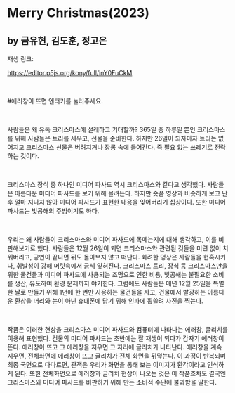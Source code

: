 # Merry Christmas(2023)
## by 금유현, 김도훈, 정고은

재생 링크:
<br>

https://editor.p5js.org/kony/full/lnY0FuCkM

<br>

#에러창이 뜨면 엔터키를 눌러주세요.

<br>

사람들은 왜 유독 크리스마스에 설레하고 기대할까? 365일 중 하루일 뿐인 크리스마스를 위해 사람들은 트리를 세우고, 선물을 준비한다. 하지만 26일이 되자마자 트리는 없어지고 크리스마스 선물은 버려지거나 장롱 속에 들어간다. 즉 필요 없는 쓰레기로 전락하는 것이다.

<br>

크리스마스 장식 중 하나인 미디어 파사드 역시 크리스마스와 같다고 생각했다. 사람들은 아름다운 미디어 파사드를 보기 위해 몰려든다. 하지만 숏폼 영상과 비슷하게 보고 난 후 얼마 지나지 않아 미디어 파사드가 표현한 내용을 잊어버리기 십상이다. 또한 미디어 파사드는 빛공해의 주범이기도 하다.

<br>

우리는 왜 사람들이 크리스마스와 미디어 파사드에 목메는지에 대해 생각하고, 이를 비판해보기로 했다. 사람들은 12월 26일이 되면 크리스마스와 관련된 것들을 미련 없이 치워버리고, 공연이 끝나면 뒤도 돌아보지 않고 떠난다. 화려한 영상은 사람들을 현혹시키나, 휘발성이 강해 머릿속에서 금세 잊혀진다. 크리스마스 트리, 장식 등 크리스마스만을 위한 물건들과 미디어 파사드에 사용되는 조명으로 인한 비용, 빛공해는 불필요한 소비를 생산, 유도하여 환경 문제까지 야기한다. 그럼에도 사람들은 매년 12월 25일을 특별한 날로 만들기 위해 1년에 한 번만 사용하는 물건들을 사고, 건물에서 발광하는 아름다운 환상을 머리와 눈이 아닌 휴대폰에 담기 위해 인파에 휩쓸려 사진을 찍는다.

<br>

작품은 이러한 현상을 크리스마스 미디어 파사드와 컴퓨터에 나타나는 에러창, 글리치를 이용해 표현했다. 건물의 미디어 파사드는 초반에는 잘 재생이 되다가 갑자기 에러창이 뜬다. 에러창이 뜨고 그 에러창을 지우면 그 자리에 글리치가 나타난다. 에러창을 계속 지우면, 전체화면에 에러창이 뜨고 글리치가 전체 화면을 뒤덮는다. 이 과정이 반복되며 최종 국면으로 다다르면, 관객은 우리가 화면을 통해 보는 이미지가 환각이라고 인식하게 된다. 또한 전체화면으로 에러창과 글리치 현상이 나오는 것은 이 작품조차도 결국엔 크리스마스와 미디어 파사드를 비판하기 위해 만든 소비적 수단에 불과함을 말한다.
